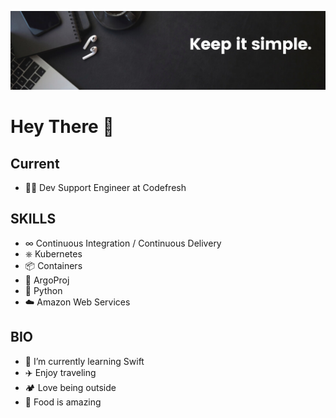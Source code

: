 ![keep it simple banner](./assests/banner.png)

# Hey There 👋

## Current

- 🧑‍💻 Dev Support Engineer at Codefresh

## SKILLS

- ∞ Continuous Integration / Continuous Delivery
- ⎈ Kubernetes
- 📦 Containers
- 🚀 ArgoProj
- 🐍 Python
- ☁️ Amazon Web Services

## BIO

- 🌱 I’m currently learning Swift
- ✈️ Enjoy traveling
- 🏕️ Love being outside
- 🍎 Food is amazing
